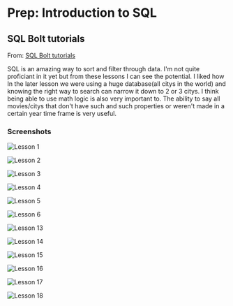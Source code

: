 
# Prep: Introduction to SQL

## SQL Bolt tutorials

From: [SQL Bolt tutorials](https://sqlbolt.com/)

SQL is an amazing way to sort and filter through data. I'm not quite proficiant in it yet but from these lessons I can see the potential. I liked how In the later lesson we were using a huge database(all citys in the world) and knowing the right way to search can narrow it down to 2 or 3 citys. I think being able to use math logic is also very important to. The ability to say all movies/citys that don't have such and such properties or weren't made in a certain year time frame is very useful.

### Screenshots

![Lesson 1](./Screenshot%202023-06-10%20at%208.57.48%20AM.png)

![Lesson 2](./Screenshot%202023-06-10%20at%209.17.59%20AM.png)

![Lesson 3](./Screenshot%202023-06-10%20at%209.21.08%20AM.png)

![Lesson 4](./Screenshot%202023-06-10%20at%209.22.38%20AM.png)

![Lesson 5](./Screenshot%202023-06-10%20at%209.24.28%20AM.png)

![Lesson 6](./Screenshot%202023-06-10%20at%209.25.23%20AM.png)

![Lesson 13](./Screenshot%202023-06-10%20at%209.26.12%20AM.png)

![Lesson 14](./Screenshot%202023-06-10%20at%209.26.49%20AM.png)

![Lesson 15](./Screenshot%202023-06-10%20at%209.34.39%20AM.png)

![Lesson 16](./Screenshot%202023-06-10%20at%209.35.40%20AM.png)

![Lesson 17](./Screenshot%202023-06-10%20at%209.36.00%20AM.png)

![Lesson 18](./Screenshot%202023-06-10%20at%209.36.23%20AM.png)
